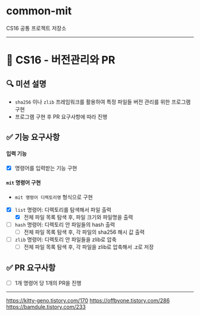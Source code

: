 # common-mit
CS16 공통 프로젝트 저장소

---

# 🔀 CS16 - 버전관리와 PR

## 🔍 미션 설명
- `sha256` 이나 `zlib` 프레임워크를 활용하여 특정 파일들 버전 관리를 위한 프로그램 구현
- 프로그램 구현 후 PR 요구사항에 따라 진행

## ✅ 기능 요구사항

#### 입력 기능
- [X] 명령어를 입력받는 기능 구현

#### `mit` 명령어 구현
- `mit 명령어 디렉토리명` 형식으로 구현
- [X] `list` 명령어: 디렉토리를 탐색해서 파일 출력
    - [X] 전체 파일 목록 탐색 후, 파일 크기와 파일명을 출력
- [ ] `hash` 명령어: 디렉토리 안 파일들의 hash 출력
    - [ ] 전체 파일 목록 탐색 후, 각 파일의 sha256 해시 값 출력
- [ ] `zlib` 명령어: 디렉토리 안 파일들을 zlib로 압축
    - [ ] 전체 파일 목록 탐색 후, 각 파일을 zlib로 압축해서 .z로 저장

## ✅ PR 요구사항
- [ ] 1개 명령어 당 1개의 PR을 진행

---

https://kitty-geno.tistory.com/170
https://offbyone.tistory.com/286
https://bamdule.tistory.com/233
